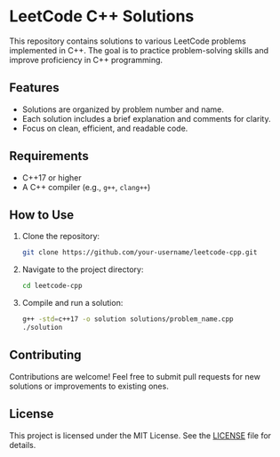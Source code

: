 # LeetCode C++ Solutions

This repository contains solutions to various LeetCode problems implemented in C++. The goal is to practice problem-solving skills and improve proficiency in C++ programming.

## Features

- Solutions are organized by problem number and name.
- Each solution includes a brief explanation and comments for clarity.
- Focus on clean, efficient, and readable code.

## Requirements

- C++17 or higher
- A C++ compiler (e.g., `g++`, `clang++`)

## How to Use

1. Clone the repository:
   ```bash
   git clone https://github.com/your-username/leetcode-cpp.git
   ```
2. Navigate to the project directory:
   ```bash
   cd leetcode-cpp
   ```
3. Compile and run a solution:
   ```bash
   g++ -std=c++17 -o solution solutions/problem_name.cpp
   ./solution
   ```

## Contributing

Contributions are welcome! Feel free to submit pull requests for new solutions or improvements to existing ones.

## License

This project is licensed under the MIT License. See the [LICENSE](LICENSE) file for details.
